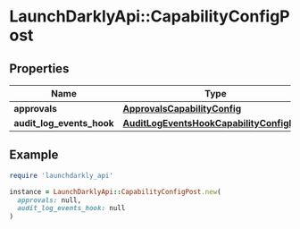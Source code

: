 # LaunchDarklyApi::CapabilityConfigPost

## Properties

| Name | Type | Description | Notes |
| ---- | ---- | ----------- | ----- |
| **approvals** | [**ApprovalsCapabilityConfig**](ApprovalsCapabilityConfig.md) |  | [optional] |
| **audit_log_events_hook** | [**AuditLogEventsHookCapabilityConfigPost**](AuditLogEventsHookCapabilityConfigPost.md) |  | [optional] |

## Example

```ruby
require 'launchdarkly_api'

instance = LaunchDarklyApi::CapabilityConfigPost.new(
  approvals: null,
  audit_log_events_hook: null
)
```

